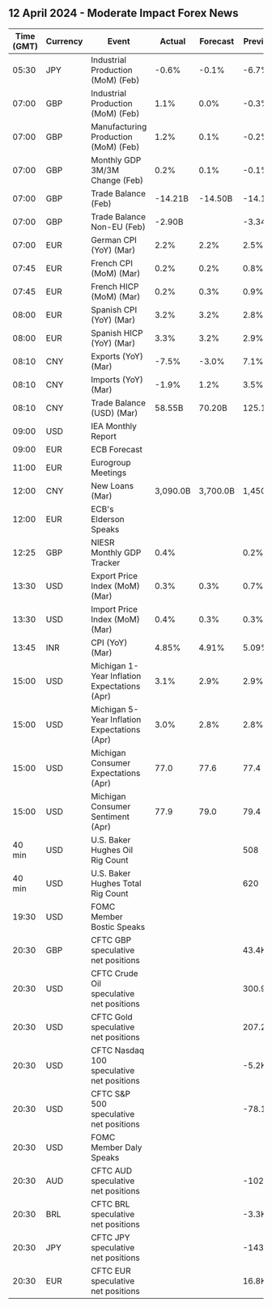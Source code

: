 ## 12 April 2024 - Moderate Impact Forex News

| Time (GMT) | Currency | Event | Actual | Forecast | Previous |
|------|----------|-------|--------|----------|----------|
| 05:30 | JPY | Industrial Production (MoM) (Feb) | -0.6% | -0.1% | -6.7% |
| 07:00 | GBP | Industrial Production (MoM) (Feb) | 1.1% | 0.0% | -0.3% |
| 07:00 | GBP | Manufacturing Production (MoM) (Feb) | 1.2% | 0.1% | -0.2% |
| 07:00 | GBP | Monthly GDP 3M/3M Change (Feb) | 0.2% | 0.1% | -0.1% |
| 07:00 | GBP | Trade Balance (Feb) | -14.21B | -14.50B | -14.10B |
| 07:00 | GBP | Trade Balance Non-EU (Feb) | -2.90B |  | -3.34B |
| 07:00 | EUR | German CPI (YoY) (Mar) | 2.2% | 2.2% | 2.5% |
| 07:45 | EUR | French CPI (MoM) (Mar) | 0.2% | 0.2% | 0.8% |
| 07:45 | EUR | French HICP (MoM) (Mar) | 0.2% | 0.3% | 0.9% |
| 08:00 | EUR | Spanish CPI (YoY) (Mar) | 3.2% | 3.2% | 2.8% |
| 08:00 | EUR | Spanish HICP (YoY) (Mar) | 3.3% | 3.2% | 2.9% |
| 08:10 | CNY | Exports (YoY) (Mar) | -7.5% | -3.0% | 7.1% |
| 08:10 | CNY | Imports (YoY) (Mar) | -1.9% | 1.2% | 3.5% |
| 08:10 | CNY | Trade Balance (USD) (Mar) | 58.55B | 70.20B | 125.16B |
| 09:00 | USD | IEA Monthly Report |  |  |  |
| 09:00 | EUR | ECB Forecast |  |  |  |
| 11:00 | EUR | Eurogroup Meetings |  |  |  |
| 12:00 | CNY | New Loans (Mar) | 3,090.0B | 3,700.0B | 1,450.0B |
| 12:00 | EUR | ECB's Elderson Speaks |  |  |  |
| 12:25 | GBP | NIESR Monthly GDP Tracker | 0.4% |  | 0.2% |
| 13:30 | USD | Export Price Index (MoM) (Mar) | 0.3% | 0.3% | 0.7% |
| 13:30 | USD | Import Price Index (MoM) (Mar) | 0.4% | 0.3% | 0.3% |
| 13:45 | INR | CPI (YoY) (Mar) | 4.85% | 4.91% | 5.09% |
| 15:00 | USD | Michigan 1-Year Inflation Expectations (Apr) | 3.1% | 2.9% | 2.9% |
| 15:00 | USD | Michigan 5-Year Inflation Expectations (Apr) | 3.0% | 2.8% | 2.8% |
| 15:00 | USD | Michigan Consumer Expectations (Apr) | 77.0 | 77.6 | 77.4 |
| 15:00 | USD | Michigan Consumer Sentiment (Apr) | 77.9 | 79.0 | 79.4 |
| 40 min | USD | U.S. Baker Hughes Oil Rig Count |  |  | 508 |
| 40 min | USD | U.S. Baker Hughes Total Rig Count |  |  | 620 |
| 19:30 | USD | FOMC Member Bostic Speaks |  |  |  |
| 20:30 | GBP | CFTC GBP speculative net positions |  |  | 43.4K |
| 20:30 | USD | CFTC Crude Oil speculative net positions |  |  | 300.9K |
| 20:30 | USD | CFTC Gold speculative net positions |  |  | 207.2K |
| 20:30 | USD | CFTC Nasdaq 100 speculative net positions |  |  | -5.2K |
| 20:30 | USD | CFTC S&P 500 speculative net positions |  |  | -78.1K |
| 20:30 | USD | FOMC Member Daly Speaks |  |  |  |
| 20:30 | AUD | CFTC AUD speculative net positions |  |  | -102.7K |
| 20:30 | BRL | CFTC BRL speculative net positions |  |  | -3.3K |
| 20:30 | JPY | CFTC JPY speculative net positions |  |  | -143.2K |
| 20:30 | EUR | CFTC EUR speculative net positions |  |  | 16.8K |
